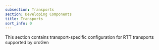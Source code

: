 ```yaml
---
subsection: Transports
section: Developing Components
title: Transports
sort_info: 0
---
```


This section contains transport-specific configuration for RTT transports
supported by oroGen

